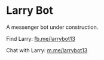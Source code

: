 # Larry Bot

A messenger bot under construction.

Find Larry: [fb.me/larrybot13](fb.me/larrybot13)

Chat with Larry: [m.me/larrybot13](m.me/larrybot13)
